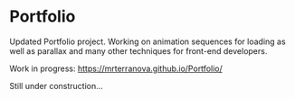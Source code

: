 # Portfolio

Updated Portfolio project. Working on animation sequences for loading as well as parallax and many other techniques for front-end developers. 

Work in progress:
https://mrterranova.github.io/Portfolio/

Still under construction...
